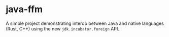 # java-ffm

A simple project demonstrating interop between Java and native languages (Rust, C++) using the new `jdk.incubator.foreign` API.